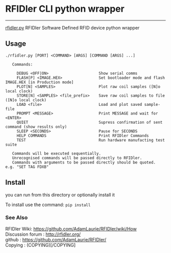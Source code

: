 # RFIDler CLI python wrapper

---

[rfidler.py](rfidler.py) RFIDler Software Defined RFID device python wrapper

## Usage
```
./rfidler.py [PORT] <COMMAND> [ARGS] [COMMAND [ARGS] ...]

   Commands:

     DEBUG <OFF|ON>                      Show serial comms
     FLASH[P] <IMAGE.HEX>                Set bootloader mode and flash IMAGE.HEX [in Production mode]
     PLOT[N] <SAMPLES>                   Plot raw coil samples ([N]o local clock)
     STORE[N] <SAMPLES> <file_prefix>    Save raw coil samples to file ([N]o local clock)
     LOAD <file>                         Load and plot saved sample-file
     PROMPT <MESSAGE>                    Print MESSAGE and wait for <ENTER>
     QUIET                               Supress confirmation of sent command (show results only)
     SLEEP <SECONDS>                     Pause for SECONDS
     HELP COMMANDS                       Print RFIDler Commands
     TEST                                Run hardware manufacting test suite

   Commands will be executed sequentially.
   Unrecognised commands will be passed directly to RFIDler.
   Commands with arguments to be passed directly should be quoted. e.g. "SET TAG FDXB"
```

## Install

   you can run from this directory or optionally install it

To install use the command: `pip install`

### See Also
RFIDler Wiki:  https://github.com/AdamLaurie/RFIDler/wiki/How
<br>Discussion forum : http://rfidler.org/
<br>github : https://github.com/AdamLaurie/RFIDler/
<br>Copying : (COPYING)[/COPYING]
